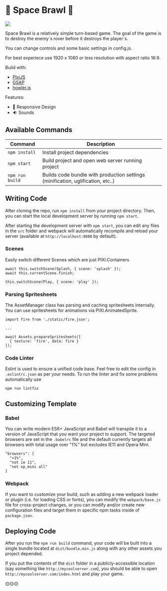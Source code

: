 # 🚀 Space Brawl :rocket:

![](src/assets/preview.gif)

Space Brawl is a relatively simple turn-based game. The goal of the game is to destroy the enemy\`s rover before it destroys the player\`s.

You can change controls and some basic settings in config.js.

For best experiece use 1920 x 1080 or less resolution with aspect ratio 16:9.

Build with:

- [PIxiJS](https://www.pixijs.com/)
- [GSAP](https://greensock.com/gsap/)
- [howler.js](https://howlerjs.com/)

Features:

- :iphone: Responsive Design
- :sound: Sounds

## Available Commands

| Command         | Description                                                                     |
| --------------- | ------------------------------------------------------------------------------- |
| `npm install`   | Install project dependencies                                                    |
| `npm start`     | Build project and open web server running project                               |
| `npm run build` | Builds code bundle with production settings (minification, uglification, etc..) |

## Writing Code

After cloning the repo, run `npm install` from your project directory. Then, you can start the local development
server by running `npm start`.

After starting the development server with `npm start`, you can edit any files in the `src` folder
and webpack will automatically recompile and reload your server (available at `http://localhost:8080`
by default).

### Scenes

Easily switch different Scenes which are just PIXI.Containers

```
await this.switchScene(Splash, { scene: 'splash' });
await this.currentScene.finish;

this.switchScene(Play, { scene: 'play' });
```

### Parsing Spritesheets

The AssetManager class has parsing and caching spritesheets internally. You can use spritesheets for animations via PIXI.AnimatedSprite.

```
import fire from './static/fire.json';

...

await Assets.prepareSpritesheets([
  { texture: 'fire', data: fire }
]);
```

### Code Linter

Eslint is used to ensure a unified code base. Feel free to edit the config in `.eslintrc.json` as per your needs.
To run the linter and fix some problems automatically use

```
npm run lintfix
```

## Customizing Template

### Babel

You can write modern ES6+ JavaScript and Babel will transpile it to a version of JavaScript that you
want your project to support. The targeted browsers are set in the `.babelrc` file and the default currently
targets all browsers with total usage over "1%" but excludes IE11 and Opera Mini.

```
"browsers": [
  ">1%",
  "not ie 11",
  "not op_mini all"
]
```

### Webpack

If you want to customize your build, such as adding a new webpack loader or plugin (i.e. for loading CSS or fonts), you can
modify the `webpack/base.js` file for cross-project changes, or you can modify and/or create
new configuration files and target them in specific npm tasks inside of `package.json`.

## Deploying Code

After you run the `npm run build` command, your code will be built into a single bundle located at
`dist/bundle.min.js` along with any other assets you project depended.

If you put the contents of the `dist` folder in a publicly-accessible location (say something like `http://mycoolserver.com`),
you should be able to open `http://mycoolserver.com/index.html` and play your game.

🟡🟡🟡
